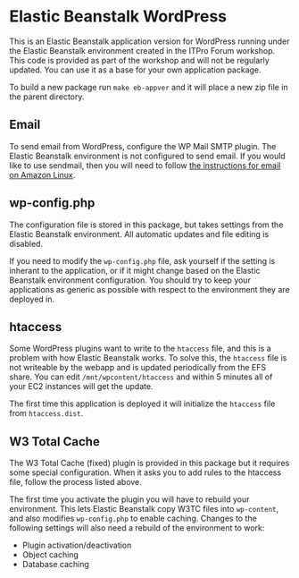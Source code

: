 Elastic Beanstalk WordPress
===========================

This is an Elastic Beanstalk application version for WordPress running under
the Elastic Beanstalk environment created in the ITPro Forum workshop. This code
is provided as part of the workshop and will not be regularly updated. You can
use it as a base for your own application package.

To build a new package run `make eb-appver` and it will place a new zip file in
the parent directory.

## Email

To send email from WordPress, configure the WP Mail SMTP plugin. The Elastic
Beanstalk environment is not configured to send email. If you would like to
use sendmail, then you will need to follow [the instructions for email on Amazon Linux](http://docs.aws.amazon.com/ses/latest/DeveloperGuide/sendmail.html).

## wp-config.php

The configuration file is stored in this package, but takes settings from the
Elastic Beanstalk environment. All automatic updates and file editing is
disabled.

If you need to modify the `wp-config.php` file, ask yourself if the setting is
inherant to the application, or if it might change based on the Elastic
Beanstalk environment configuration. You should try to keep your applications
as generic as possible with respect to the environment they are deployed in.

## htaccess

Some WordPress plugins want to write to the `htaccess` file, and this is a problem
with how Elastic Beanstalk works. To solve this, the `htaccess` file is not
writeable by the webapp and is updated periodically from the EFS share. You can
edit `/mnt/wpcontent/htaccess` and within 5 minutes all of your EC2 instances
will get the update.

The first time this application is deployed it will initialize the `htaccess`
file from `htaccess.dist`.

## W3 Total Cache

The W3 Total Cache (fixed) plugin is provided in this package but it requires
some special configuration. When it asks you to add rules to the htaccess file,
follow the process listed above.

The first time you activate the plugin you will have to rebuild your
environment. This lets Elastic Beanstalk copy W3TC files into `wp-content`, and
also modifies `wp-config.php` to enable caching. Changes to the following
settings will also need a rebuild of the environment to work:

* Plugin activation/deactivation
* Object caching
* Database caching
